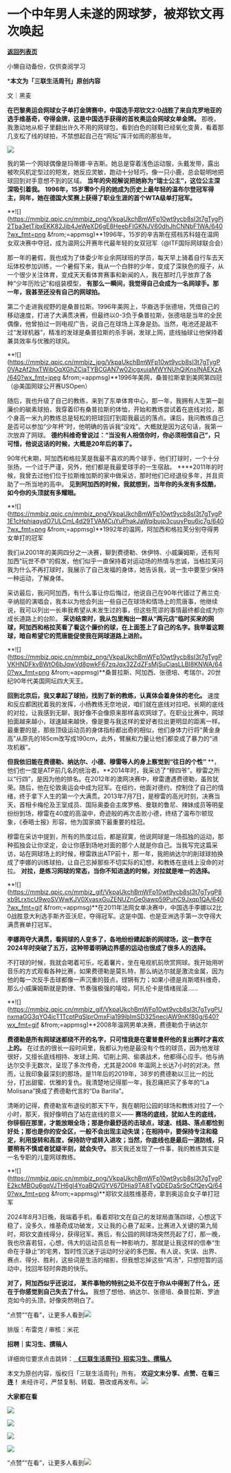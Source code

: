 # 一个中年男人未遂的网球梦，被郑钦文再次唤起

[**返回列表页**](/gzh/三联生活周刊)

小懒自动备份，仅供查阅学习

***本文为「三联生活周刊」原创内容**  

文｜黑麦

 **在巴黎奥运会网球女子单打金牌赛中，中国选手郑钦文2:0战胜了来自克罗地亚的选手维基奇，夺得金牌，这是中国选手获得的首枚奥运会网球女单金牌。**
那晚，我激动地从柜子里翻出许久不用的网球包，看到白色的球鞋已经氧化变黄，看着那几支松了线的球拍，不禁想起自己在“网坛”挥汗如雨的那些年。

![](https://mmbiz.qpic.cn/mmbiz_gif/c2Sib3Mp7pOP8xeiaY1ib3sTpvQKIDjab2wmsaibbbeicib0aE8mHjafrN3qECtwt1TRBwyZQHUOsL3kA2nYJUGKbafg/640?wx_fmt=gif&from;=appmsg)

我的第一个网球偶像是玛蒂娜·辛吉斯。她总是穿着浅色运动服，头戴发带，露出被吹风机定型过的短发，她反应灵敏，跑动十分轻巧，像一只小鹿，总会聪明地把球回到对手意想不到的区域。
**当年的央视解说把她称为“瑞士公主”，这位公主深深吸引着我。**
**1996年，15岁零9个月的她成为历史上最年轻的温布尔登冠军得主，同年，她在德国大奖赛上获得了职业生涯的首个WTA级单打冠军。**

**![](https://mmbiz.qpic.cn/mmbiz_png/VkpaUkchBmWFp10wt9ycb8sI3t7gTygPj2Tba3etTibxEKK82Jib4JeWeXD6gE8HeebFIGKNJV60dhJhCNNbF1WA/640?wx_fmt=png
&from;=appmsg)**1996年，15岁的辛吉斯在搭档苏科娃在温网女双决赛中夺冠，成为温网公开赛年代最年轻的女双冠军（@ITF国际网球联合会）

那一年的暑假，我也成为了体委少年业余网球班的学员，每天早上骑着自行车去天坛体校参加训练，一个暑假下来，我从一个白胖的少年，变成了深肤色的瘦子，从一个很少关注体育，变成天天看体育赛事和新闻的人，我在那时几乎放弃了各种“少年历险记”和组装模型，
**有那么一瞬间，我觉得自己会成为一名网球手。那一年，我甚至还没有自己的网球拍。**

第二个走进我视野的是桑普拉斯。1996年美网上，华裔选手张德培，凭借自己的移动速度，打进了大满贯决赛，但最终以0-3负于桑普拉斯，张德培是当年的全民偶像，他曾拍过一则电视广告，说自己在球场上浑身是劲。当然，电池还是敌不过“发球机器”，精准的发球是桑普拉斯的杀手锏，发球上网，底线抽球让他保持着兼具效率与优雅的球风。

**![](https://mmbiz.qpic.cn/mmbiz_jpg/VkpaUkchBmWFp10wt9ycb8sI3t7gTygP0VAzAf2hxTWibOqXGhZCiaTYBCGAN7w02icgxuiaMWYNUhQjKnsINAEXzA/640?wx_fmt=jpeg
&from;=appmsg)**1996年美网，桑普拉斯拿到美网第四冠（@美国网球公开赛USOpen）

随后，我也升级了自己的教练，来到了东单体育中心，那一年，我拥有人生第一副廉价的碳素球拍，我穿着印有桑普拉斯的体恤，开始和教练尝试着在底线对拉，那个身高一米九的教练总是轻松的把球回打到距我最远的落点。课后，我问教练自己是否可以参加“少年杯”时，他明确的告诉我“没戏”。大概就是因为这句话，我第一次放弃了网球。
**德约科维奇曾说过：“当没有人相信你时，你必须相信自己”，只可惜，他说这话的时候，大概是20年后的事了。**

90年代末期，阿加西和格拉芙是我最不喜欢的两个球手，他们打球时，一个十分张扬，一个过于严谨，另外，他们都是我最爱球手的一生宿敌。
****2011年的时候，我曾去过他们位于拉斯维加斯的家中做采访，那时他们已经退役多年，并且资助了一所当地的高中。
**见到阿加西的时候，我就想到，当年你的头发有多炫酷，如今你的头顶就有多耀眼。**

**![](https://mmbiz.qpic.cn/mmbiz_png/VkpaUkchBmWFp10wt9ycb8sI3t7gTygP1E1cHphiaqydO7ULCmL4d29TVAMCuYuPhakJaWqibujp3cuuyPpu6ic7g/640?wx_fmt=png
&from;=appmsg)**1992年的温网，阿加西和格拉芙分别夺得男女单打的冠军

我们从2001年的美网四分之一决赛，聊到费德勒、休伊特、小威廉姆斯，还有阿加西“玩世不恭”的假发，他们似乎一直保持着对运动场的热情与忠诚，当格拉芙问我为什么不再打球时，我展示了自己发福的身体，她告诉我，说一生中要至少保持一种运动，了解身体。

采访最后，我问阿加西，有什么事让你后悔过，他说自己在90年代错过了弗兰克·辛纳屈的演唱会，我本以为他会列出一些自己在球场和情场上的荒唐事，他继续说，我可以列出一长串我希望从未发生过的事，但这些荒谬的事情最终都会成为你成长道路上的台阶。
**采访结束时，我从包里掏出一颗从“两元店”临时买来的网球，阿加西和格拉芙看了看这个廉价的球，在上面签上了自己的名字。我举着这颗球，暗自希望它的荒唐能促使我在网球道路上进阶。**

**![](https://mmbiz.qpic.cn/mmbiz_png/VkpaUkchBmWFp10wt9ycb8sI3t7gTygPVKHNDFkvBWtO6bJqwVd8pwkF67zqJqx32ZdZFsMjSuCiasLLBI8KNWA/640?wx_fmt=png
&from;=appmsg)**桑普拉斯、阿加西、张德培、考瑞尔，20世纪90年代美国网坛四大天王。

 **回到北京后，我又拿起了球拍，找到了新的教练，认真体会着身体的老化。**
速度和反应都困扰着我的发挥，小杨教练无奈地说，咱们就在底线对拉吧。长期的底线的对拉，让我感到无聊，我好像不会像原来那样喜欢网球了。在职业比赛中，网球拍面越来越小，球速越来越快，像是要与我这样的爱好者拉出更明显的距离一样。最重要的是，那些顶级运动员的身体指标都出奇的相似，他们身体力行将“黄金身高”从原先的185cm改写成190cm，此外，臂展和力量让他们都变成了暴力的“进攻机器”。

 **但我依旧能在费德勒、纳达尔、小德、穆雷等人的身上察觉到“往日的个性”** **，
他们也一度是ATP前几名的统治者。**2014年时，我采访了“穆四爷”。穆雷之所以“行四”，是因为他的排名。在2012年的澳网决赛中，穆雷遭遇费德勒，虽败犹荣。随后，他在伦敦奥运会中成为冠军。在纽约，他面对德约，控制住了自己的情绪，终于拿下人生的第一个大满贯。2013年7月7日，是穆雷的高光时刻，决赛当天，首相卡梅伦及王室成员、国际奥委会主席罗格、曼联的鲁尼、辣妹成员等明星纷纷到场，穆雷在40度的高温中，奇迹般的再次击败小德，终结了温布尔顿现象，《泰晤士报》形容，他为国家摘下最重要的桂冠。

穆雷在采访中提到，所有的热度过后，都是寂寞，他说网球是一场孤独的运动，那种孤独会让你坚定，会让你感到场地对面的那个人就是你自己。当我写完这篇采访，站在网球场上的时候，穆雷跌出ATP前十，那一年，我把纳达尔的削球球拍换成了李娜的训练球拍，让自己忘掉那些不切实际的幻想，和教练在底线上没命的对拉。
**对拉，是练习网球的常态，当你不知进退的时候，对拉就是唯一的选择。**

**![](https://mmbiz.qpic.cn/mmbiz_gif/VkpaUkchBmWFp10wt9ycb8sI3t7gTygP8xb9LrxticU9woSVWwKJV0XvasxGuZENUZnGe0iawp59PuhC9Jxqp1QA/640?wx_fmt=gif
&from;=appmsg)**在2011年法网女单决赛中，中国选手李娜以2比0战胜意大利选手斯齐亚沃尼，夺得冠军。这是中国、也是亚洲选手第一次夺得大满贯赛单打冠军。

 **李娜两夺大满贯，看网球的人变多了，各地纷纷建起新的网球场，这一数字在2024年时突破了五万，这种带着明确边界感的运动也很成了很多人的选择。**

不打球的时候，我就会喝着可乐，吃着薯片，坐在电视机前欣赏网球。我开始用听音乐的方式观看各种比赛，如果费德勒是莫扎特，那么纳达尔就是激流金属，因为他的每一次反手击球都像一声沉重的鼓点，铿锵有力；如果小德是肖斯塔科维奇，那么小威廉姆斯就是韵律、节奏强极强的嘻哈，阿扎伦卡是情绪摇滚……

**![](https://mmbiz.qpic.cn/mmbiz_gif/VkpaUkchBmWFp10wt9ycb8sI3t7gTygPUnxmaGG3qYO4icT1TcptPqSlprOmxFia199ibImSD325necjAW9nKf80g/640?wx_fmt=gif
&from;=appmsg)**2008年温网男单决赛，费德勒负于纳达尔

 **费德勒是所有网球迷都绕不开的名字，只可惜我是在霍普曼杯他的复出赛时才喜欢上的。**
在过去的很长一段时间里，我都认为他是最没有个性的球员，因为他发球很好，又擅长底线相持、发球上网、切削上网、偷袭战术，他都得心应手。他与纳达尔交手无数次，呈现了多次传奇，尤其是2008
年温网上长达7小时的对决。然而，让我印象最深刻的那场，是11年后的2019年，38岁的费德勒以三比一的比分，打出甜蜜、优雅的复仇。我清楚地记得那一年，我忍痛把买了多年的“La
Molisana”换成了费德勒代言的“Da Barilla”。

清晰的记得，费德勒宣布退役的那天下午，我在朝阳公园的球场和教练对拉了一个小时，那天，我好像明白了站在底线的意义——
**赛场的底线，犹如人生的底线，你徘徊在那里，才能放眼全场；那是你最舒适的击球点，球速、线路、落点都恰到好处；那也是你的安全区，一般不会出现主动失误；在相持中，要保持专注和稳定，利用旋转和高度，保持防守或转入进攻；当然，你底线也是最后一道防线，只要稍有不慎或者犹疑半刻，就会失守。**
那天我还发现了一件事，我的教练其实是一名专职的儿童网球教练。

**![](https://mmbiz.qpic.cn/mmbiz_png/VkpaUkchBmWFp10wt9ycb8sI3t7gTygPE2kcMBOu6gqVJTH6gI4YoaBQVGYV67DHia9TA8TyQDEDaSrSoCfQeyQ/640?wx_fmt=png
&from;=appmsg)**郑钦文战胜维基奇，拿到奥运会女子单打冠军

2024年8月3日晚，我端着手机，看着郑钦文在自己的发球局直落四球，心想这下稳了，没多久，维基奇成功破发，又让我的心悬了起来，比赛进入关键的第九局时，郑钦文直线得分，获得冠军。赛后，有公园的网球场突然亮起了灯，那一晚，我也欣喜若狂，心想，伟大的运动员总有一种影响力，那就是让我这样的信奉“生命在于静止”的宅男，暂时性沉迷于运动时分泌的多巴胺。有人说，失误、出界、赛点、得分、胜利，这些词是生活的缩影，但我想忘掉这些“鸡汤”，只想短暂的运动中，找回年轻时奔跑的快乐。

 **对了，阿加西似乎还说过，** **某件事物的特别之处不仅在于你从中得到了什么，还在于你感觉到自己失去了什么。**
我想了想他、纳达尔、张德培、桑普拉斯、罗迪克如今的头顶，好像突然明白了。

“点赞”“在看”，让更多人看到![](https://mmbiz.qpic.cn/mmbiz_gif/c2Sib3Mp7pON9hkSZwdTibRHNZSMPyiapUCHJwlyoZVBC3SfmPmF0VKjkm3NiaToQloHFJ6icyicqZnqgXp6pSQJt5gg/640?wx_fmt=gif&from;=appmsg&wxfrom;=5&wx;_lazy=1&tp;=wxpic)  
  
  
  
  
  

排版：布雷克 / 审核：米花

  
 **招聘｜实习生、撰稿人**  

详细岗位要求点击跳转：[
**《三联生活周刊》招实习生、撰稿人**](http://mp.weixin.qq.com/s?__biz=MTc5MTU3NTYyMQ==&mid=2651136871&idx=3&sn=f1c0777fe9d31881e5dfca68ebc2937f&chksm=5907324d6e70bb5b3546dfe1c7b31b5fe05664bebbf36356ba9a1a352e0678444cad62875ad4&scene=21#wechat_redirect)

本文为原创内容，版权归「三联生活周刊」所有。 **欢迎文末分享、点赞、在看三连！**
未经许可，严禁复制、转载、篡改或再发布。![](https://mmbiz.qpic.cn/sz_mmbiz_png/Gg7Qtoh7Aic9ZTmAdCc80b4nD7xicgPt863QWU7oNswDx19XrjfTtSl8QwatY2EEZGuNd1WRRiapDZjcDhTnNYmBg/640?wx_fmt=other&wxfrom;=5&wx;_lazy=1&wx;_co=1&retryload;=1&tp;=webp)

 **大家都在看**

  
[![](https://mmbiz.qpic.cn/mmbiz_jpg/c2Sib3Mp7pOOS9YXkbjnLTcB0GDm5raZHvlzfCsm23qQ06CSkjr3GWy0Oq51EBLSTvhmeLFvgKxjhn1IGQMIDrA/640?wx_fmt=jpeg&from;=appmsg&wxfrom;=5&wx;_lazy=1&wx;_co=1&tp;=wxpic)](http://mp.weixin.qq.com/s?__biz=MTc5MTU3NTYyMQ==&mid=2651406633&idx=1&sn=34e0b8ecbbba4ce6e382d49a24169c0e&chksm=590b50036e7cd9158d25207c61e69ba421a7a8b813b0ab6b3f7cd8009ff4e44b38101ca49b5c&scene=21#wechat_redirect)

[![](https://mmbiz.qpic.cn/mmbiz_jpg/c2Sib3Mp7pOOS9YXkbjnLTcB0GDm5raZHIPiaIicAGlicAROYHLsHEAaWOJibHNianctGIww83wzczlyEw0sny0Ajb4A/640?wx_fmt=jpeg&from;=appmsg&wxfrom;=5&wx;_lazy=1&wx;_co=1&tp;=wxpic)](http://mp.weixin.qq.com/s?__biz=MTc5MTU3NTYyMQ==&mid=2651411131&idx=1&sn=4bb7865039e19502f7de69ea2480fd3e&chksm=590b43916e7cca87b17459c898c9f6cdb2cb0eb2f40112155ff314c85bf1fd58a13d5cfded08&scene=21#wechat_redirect)

  

![](https://mmbiz.qpic.cn/sz_mmbiz_png/Gg7Qtoh7Aic9ZTmAdCc80b4nD7xicgPt86k1kgpU51hWCHjV92ryhVW35PLCvLhxLw9XDhXjgeDyZhHSx5EbRcfg/640?wx_fmt=other&wxfrom;=5&wx;_lazy=1&wx;_co=1&retryload;=1&tp;=webp)

  
[![](https://mmbiz.qpic.cn/mmbiz_jpg/c2Sib3Mp7pOOscRuZrCibCxsE1u7UtPialkZVdnsVfBBVIibicXz2dOryRyANicobSjntgBDLQWwVDLqIjZ68BicsnwDQ/640?wx_fmt=jpeg&from;=appmsg&wxfrom;=5&wx;_lazy=1&wx;_co=1&tp;=wxpic)]()  
  
“点赞”“在看”，让更多人看到![](https://mmbiz.qpic.cn/mmbiz_gif/c2Sib3Mp7pON9hkSZwdTibRHNZSMPyiapUCHJwlyoZVBC3SfmPmF0VKjkm3NiaToQloHFJ6icyicqZnqgXp6pSQJt5gg/640?wx_fmt=gif&from;=appmsg&wxfrom;=5&wx;_lazy=1&tp;=wxpic)

